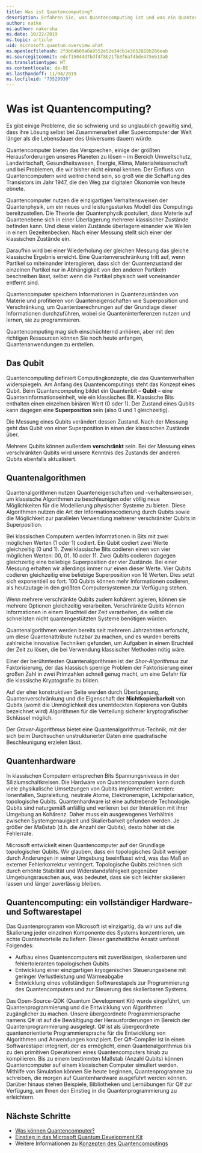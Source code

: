 ```yaml
---
title: Was ist Quantencomputing?
description: Erfahren Sie, was Quantencomputing ist und was ein Quantencomputer kann.
author: natke
ms.author: nakersha
ms.date: 10/22/2019
ms.topic: article
uid: microsoft.quantum.overview.what
ms.openlocfilehash: 2f3b64b00a0a9552e52e34cb1e3652810b266eab
ms.sourcegitcommit: edcf15044d7bdf4f8b21fb8f6af4bde475eb13a0
ms.translationtype: HT
ms.contentlocale: de-DE
ms.lasthandoff: 11/04/2019
ms.locfileid: "73529930"
---
```

# <a name="what-is-quantum-computing"></a>Was ist Quantencomputing?

Es gibt einige Probleme, die so schwierig und so unglaublich gewaltig sind, dass ihre Lösung selbst bei Zusammenarbeit aller Supercomputer der Welt länger als die Lebensdauer des Universums dauern würde.

Quantencomputer bieten das Versprechen, einige der größten Herausforderungen unseres Planeten zu lösen – im Bereich Umweltschutz, Landwirtschaft, Gesundheitswesen, Energie, Klima, Materialwissenschaft und bei Problemen, die wir bisher nicht einmal kennen. Der Einfluss von Quantencomputern wird weitreichend sein, so groß wie die Schaffung des Transistors im Jahr 1947, die den Weg zur digitalen Ökonomie von heute ebnete.

Quantencomputer nutzen die einzigartigen Verhaltensweisen der Quantenphysik, um ein neues und leistungsstarkes Modell des Computings bereitzustellen. Die Theorie der Quantenphysik postuliert, dass Materie auf Quantenebene sich in einer Überlagerung mehrerer klassischer Zustände befinden kann. Und diese vielen Zustände überlagern einander wie Wellen in einem Gezeitenbecken.  Nach einer Messung stellt sich einer der klassischen Zustände ein. 

Daraufhin wird bei einer Wiederholung der gleichen Messung das gleiche klassische Ergebnis erreicht.  Eine Quantenverschränkung tritt auf, wenn Partikel so miteinander interagieren, dass sich der Quantenzustand der einzelnen Partikel nur in Abhängigkeit von den anderen Partikeln beschreiben lässt, selbst wenn die Partikel physisch weit voneinander entfernt sind.  

Quantencomputer speichern Informationen in Quantenzuständen von Materie und profitieren von Quanteneigenschaften wie Superposition und Verschränkung, um Quantenberechnungen auf der Grundlage dieser Informationen durchzuführen, wobei sie Quanteninterferenzen nutzen und lernen, sie zu programmieren.

Quantencomputing mag sich einschüchternd anhören, aber mit den richtigen Ressourcen können Sie noch heute anfangen, Quantenanwendungen zu erstellen.

## <a name="the-qubit"></a>Das Qubit

Quantencomputing definiert Computingkonzepte, die das Quantenverhalten widerspiegeln.  Am Anfang des Quantencomputings steht das Konzept eines Qubit.  Beim Quantencomputing bildet ein Quantenbit – **Qubit** – eine Quanteninformationseinheit, wie ein klassisches Bit. Klassische Bits enthalten einen einzelnen binären Wert (0 oder 1). Der Zustand eines Qubits kann dagegen eine **Superposition** sein (also 0 und 1 gleichzeitig).  

Die Messung eines Qubits verändert dessen Zustand. Nach der Messung geht das Qubit von einer Superposition in einen der klassischen Zustände über.  

Mehrere Qubits können außerdem **verschränkt** sein. Bei der Messung eines verschränkten Qubits wird unsere Kenntnis des Zustands der anderen Qubits ebenfalls aktualisiert.

## <a name="quantum-algorithms"></a>Quantenalgorithmen

Quantenalgorithmen nutzen Quanteneigenschaften und -verhaltensweisen, um klassische Algorithmen zu beschleunigen oder völlig neue Möglichkeiten für die Modellierung physischer Systeme zu bieten.  Diese Algorithmen nutzen die Art der Informationscodierung durch Qubits sowie die Möglichkeit zur parallelen Verwendung mehrerer verschränkter Qubits in Superposition.  

Bei klassischen Computern werden Informationen in Bits mit zwei möglichen Werten (1 oder 1) codiert.  Ein Qubit codiert zwei Werte gleichzeitig (0 und 1).  Zwei klassische Bits codieren einen von vier möglichen Werten: 00, 01, 10 oder 11. Zwei Qubits codieren dagegen gleichzeitig eine beliebige Superposition der vier Zustände. Bei einer Messung erhalten wir allerdings immer nur einen dieser Werte. Vier Qubits codieren gleichzeitig eine beliebige Superposition von 16 Werten. Dies setzt sich exponentiell so fort.  100 Qubits können mehr Informationen codieren, als heutzutage in den größten Computersystemen zur Verfügung stehen.  

Wenn mehrere verschränkte Qubits zudem kohärent agieren, können sie mehrere Optionen gleichzeitig verarbeiten. Verschränkte Qubits können Informationen in einem Bruchteil der Zeit verarbeiten, die selbst die schnellsten nicht quantengestützten Systeme benötigen würden.

Quantenalgorithmen werden bereits seit mehreren Jahrzehnten erforscht, um diese Quantenattribute nutzbar zu machen, und es wurden bereits zahlreiche innovative Techniken gefunden, um Aufgaben in einem Bruchteil der Zeit zu lösen, die bei Verwendung klassischer Methoden nötig wäre.  

Einer der berühmtesten Quantenalgorithmen ist der _Shor-Algorithmus_ zur Faktorisierung, der das klassisch sperrige Problem der Faktorisierung einer großen Zahl in zwei Primzahlen schnell genug macht, um eine Gefahr für die klassische Kryptografie zu bilden.

Auf der eher konstruktiven Seite werden durch Überlagerung, Quantenverschränkung und die Eigenschaft der **Nichtkopierbarkeit** von Qubits (womit die Unmöglichkeit des unentdeckten Kopierens von Qubits bezeichnet wird) Algorithmen für die Verteilung sicherer kryptografischer Schlüssel möglich.

Der _Grover-Algorithmus_ bietet eine Quantenalgorithmus-Technik, mit der sich beim Durchsuchen unstrukturierter Daten eine quadratische Beschleunigung erzielen lässt.

## <a name="quantum-hardware"></a>Quantenhardware

In klassischen Computern entsprechen Bits Spannungsniveaus in den Siliziumschaltkreisen. Die Hardware von Quantencomputern kann durch viele physikalische Umsetzungen von Qubits implementiert werden: Ionenfallen, Supraleitung, neutrale Atome, Elektronenspin, Lichtpolarisation, topologische Qubits. Quantenhardware ist eine aufstrebende Technologie. Qubits sind naturgemäß anfällig und verlieren bei der Interaktion mit ihrer Umgebung an Kohärenz. Daher muss ein ausgewogenes Verhältnis zwischen Systemgenauigkeit und Skalierbarkeit gefunden werden. Je größer der Maßstab (d.h. die Anzahl der Qubits), desto höher ist die Fehlerrate.

Microsoft entwickelt einen Quantencomputer auf der Grundlage topologischer Qubits. Wir glauben, dass ein topologisches Qubit weniger durch Änderungen in seiner Umgebung beeinflusst wird, was das Maß an externer Fehlerkorrektur verringert. Topologische Qubits zeichnen sich durch erhöhte Stabilität und Widerstandsfähigkeit gegenüber Umgebungsrauschen aus, was bedeutet, dass sie sich leichter skalieren lassen und länger zuverlässig bleiben.

## <a name="quantum-computing--a-full-hardware-and-software-stack"></a>Quantencomputing: ein vollständiger Hardware- und Softwarestapel

Das Quantenprogramm von Microsoft ist einzigartig, da wir uns auf die Skalierung jeder einzelnen Komponente des Systems konzentrieren, um echte Quantenvorteile zu liefern. Dieser ganzheitliche Ansatz umfasst Folgendes:

* Aufbau eines Quantencomputers mit zuverlässigen, skalierbaren und fehlertoleranten topologischen Qubits 
* Entwicklung einer einzigartigen kryogenischen Steuerungsebene mit geringer Verlustleistung und Wärmeabgabe 
* Entwicklung eines vollständigen Softwarestapels zur Programmierung des Quantencomputers und zur Steuerung des skalierbaren Systems.

Das Open-Source-QDK (Quantum Development Kit) wurde eingeführt, um Quantenprogrammierung und die Entwicklung von Algorithmen zugänglicher zu machen. Unsere übergeordnete Programmiersprache namens Q# ist auf die Bewältigung der Herausforderungen im Bereich der Quantenprogrammierung ausgelegt.  Q# ist als übergeordnete quantenorientierte Programmiersprache für die Entwicklung von Algorithmen und Anwendungen konzipiert. Der Q#-Compiler ist in einen Softwarestapel integriert, der es ermöglicht, einen Quantenalgorithmus bis zu den primitiven Operationen eines Quantencomputers hinab zu kompilieren.  Bis zu einem bestimmten Maßstab (Anzahl Qubits) können Quantencomputer auf einem klassischen Computer simuliert werden. Mithilfe von Simulation können Sie heute beginnen, Quantenprogramme zu schreiben, die morgen auf Quantenhardware ausgeführt werden können.  Darüber hinaus stehen Beispiele, Bibliotheken und Lernübungen für Q# zur Verfügung, um Ihnen den Einstieg in die Quantenprogrammierung zu erleichtern. 

## <a name="next-steps"></a>Nächste Schritte

* [Was können Quantencomputer?](xref:microsoft.quantum.overview.computers)
* [Einstieg in das Microsoft Quantum Development Kit](xref:microsoft.quantum.welcome)
* Weitere Informationen zu [Konzepten des Quantencomputings](xref:microsoft.quantum.concepts.intro)
